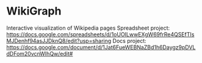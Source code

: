 # WikiGraph
Interactive visualization of Wikipedia pages
Spreadsheet project: https://docs.google.com/spreadsheets/d/1oUOILwwEXgW69frRe4QSEfTIsMJDenhf94asJJDknQ8/edit?usp=sharing
Docs project: https://docs.google.com/document/d/1Jat6FueWEBNaZBd1h6Daygz9pDVLdDFom20vcnWIhQw/edit#
